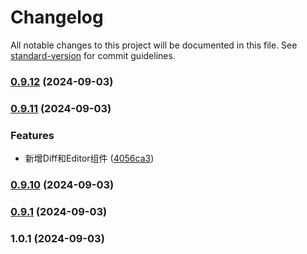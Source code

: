 # Changelog

All notable changes to this project will be documented in this file. See [standard-version](https://github.com/conventional-changelog/standard-version) for commit guidelines.

### [0.9.12](https://github.com/lxjyo/vue-monaco-editor/compare/v0.9.11...v0.9.12) (2024-09-03)

### [0.9.11](https://github.com/lxjyo/vue-monaco-editor/compare/v0.9.10...v0.9.11) (2024-09-03)


### Features

* 新增Diff和Editor组件 ([4056ca3](https://github.com/lxjyo/vue-monaco-editor/commit/4056ca352bf1be9f29b352ff1424f16ec6d6b26a))

### [0.9.10](https://github.com/lxjyo/vue-monaco-editor/compare/v0.9.1...v0.9.10) (2024-09-03)

### [0.9.1](https://github.com/lxjyo/vue-monaco-editor/compare/v1.0.1...v0.9.1) (2024-09-03)

### 1.0.1 (2024-09-03)
